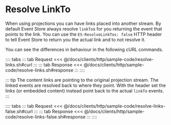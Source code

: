 # Resolve LinkTo

When using projections you can have links placed into another stream. By default Event Store always resolve `linkTo`s for you returning the event that points to the link. You can use the `ES-ResolveLinkTos: false` HTTP header to tell Event Store to return you the actual link and to not resolve it.

You can see the differences in behaviour in the following cURL commands.

:::: tabs
::: tab Request
<<< @/docs/clients/http/sample-code/resolve-links.sh#curl
:::
::: tab Response
<<< @/docs/clients/http/sample-code/resolve-links.sh#response
:::
::::

::: tip
The content links are pointing to the original projection stream. The linked events are resolved back to where they point. With the header set the links (or embedded content) instead point back to the actual `linkTo` events.
:::

:::: tabs
::: tab Request
<<< @/docs/clients/http/sample-code/resolve-links-false.sh#curl
:::
::: tab Response
<<< @/docs/clients/http/sample-code/resolve-links-false.sh#response
:::
::::

